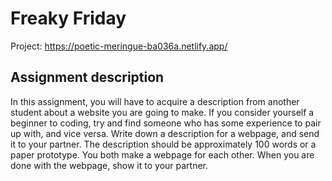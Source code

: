 # Freaky Friday

Project: https://poetic-meringue-ba036a.netlify.app/

## Assignment description
In this assignment, you will have to acquire a description from another student about a website you are 
going to make. If you consider yourself a beginner to coding, try and find someone who has some 
experience to pair up with, and vice versa. 
Write down a description for a webpage, and send it to your partner. The description should be 
approximately 100 words or a paper prototype. You both make a webpage for each other. When you are 
done with the webpage, show it to your partner. 

